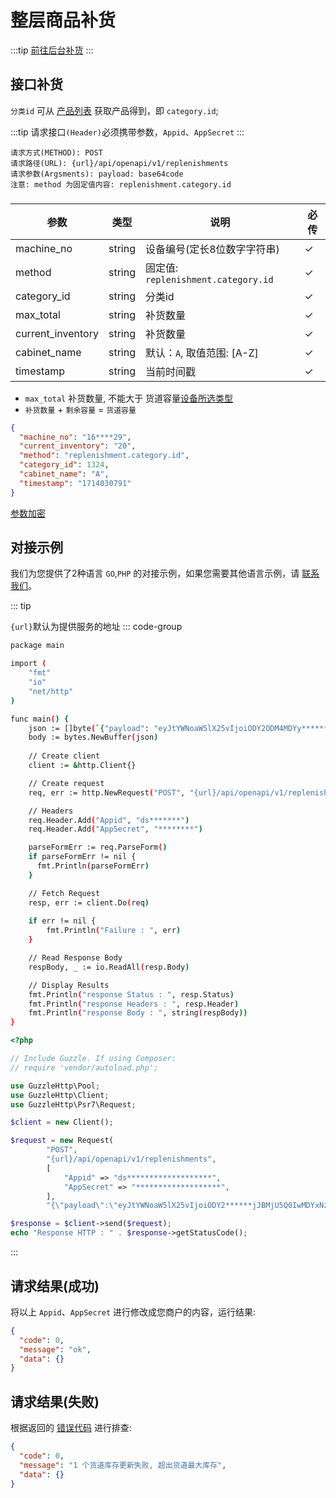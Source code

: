 # 整层商品补货

:::tip
[前往后台补货](https://dash.awish.vip/dashboard/machines/)
:::

## 接口补货

`分类id` 可从 [产品列表](products.md) 获取产品得到，即 `category.id`;

:::tip
请求接口`(Header)`必须携带参数，`Appid`、`AppSecret`
:::

```
请求方式(METHOD): POST
请求路径(URL): {url}/api/openapi/v1/replenishments
请求参数(Argsments): payload: base64code
注意: method 为固定值内容: replenishment.category.id
```

### <Badge type="danger" text="Payload" />

| 参数                | 类型     | 说明                                                                        | 必传 |
|-------------------|--------|---------------------------------------------------------------------------|----|
| machine_no        | string | 设备编号(定长8位数字字符串)                                                           | ✓  |
| method            | string | 固定值: `replenishment.category.id`                                          | ✓  |
| category_id       | string | 分类id                                                                      | ✓  |
| max_total         | string | 补货数量 <Badge type="danger" text="v1.23.0 计划移除，请使用 current_inventory 替换" /> | ✓  |
| current_inventory | string | 补货数量                                                                      | ✓  |
| cabinet_name      | string | 默认：`A`, 取值范围: [A-Z]                                                       | ✓  |
| timestamp         | string | 当前时间戳                                                                     | ✓  |

+ ``max_total`` 补货数量, 不能大于 货道容量[设备所选类型](https://dash.awish.vip/dashboard/machines/model)
+ `补货数量` + `剩余容量` = `货道容量`

```json
{
  "machine_no": "16****29",
  "current_inventory": "20",
  "method": "replenishment.category.id",
  "category_id": 1324,
  "cabinet_name": "A",
  "timestamp": "1714030791"
}
```

[参数加密](signatory.md)

## 对接示例

我们为您提供了2种语言 `GO`,`PHP` 的对接示例，如果您需要其他语言示例，请 [联系我们](../support.md)。

::: tip

`{url}`默认为提供服务的地址
::: code-group

```sh [GO]
package main

import (
	"fmt"
	"io"
	"net/http"
)

func main() {
	json := []byte(`{"payload": "eyJtYWNoaW5lX25vIjoiODY2ODM4MDYy*******YxNzM5QiIsInRpbWVzdGFtcCI6IjE3MTMyNTE3MjYifQ=="}`)
	body := bytes.NewBuffer(json)
	
	// Create client
	client := &http.Client{}

	// Create request
	req, err := http.NewRequest("POST", "{url}/api/openapi/v1/replenishments", body)

	// Headers
	req.Header.Add("Appid", "ds*******")
	req.Header.Add("AppSecret", "********")

	parseFormErr := req.ParseForm()
	if parseFormErr != nil {
	  fmt.Println(parseFormErr)    
	}

	// Fetch Request
	resp, err := client.Do(req)
	
	if err != nil {
		fmt.Println("Failure : ", err)
	}

	// Read Response Body
	respBody, _ := io.ReadAll(resp.Body)

	// Display Results
	fmt.Println("response Status : ", resp.Status)
	fmt.Println("response Headers : ", resp.Header)
	fmt.Println("response Body : ", string(respBody))
}
```

```php [PHP]
<?php

// Include Guzzle. If using Composer:
// require 'vendor/autoload.php';

use GuzzleHttp\Pool;
use GuzzleHttp\Client;
use GuzzleHttp\Psr7\Request;

$client = new Client();

$request = new Request(
        "POST",
        "{url}/api/openapi/v1/replenishments",
        [
            "Appid" => "ds*******************",
            "AppSecret" => "*******************",
        ],
        "{\"payload\":\"eyJtYWNoaW5lX25vIjoiODY2******jJBMjU5Q0IwMDYxNzM5QiIsInRpbWVzdGFtcCI6IjE3MTMyNTE3MjYifQ==\"}");

$response = $client->send($request);
echo "Response HTTP : " . $response->getStatusCode();
```

:::

## 请求结果(成功)

将以上 `Appid`、`AppSecret` 进行修改成您商户的内容，运行结果:

```json
{
  "code": 0,
  "message": "ok",
  "data": {}
}
```

## 请求结果(失败)

根据返回的 [错误代码](../error_code.md) 进行排查:

```json
{
  "code": 0,
  "message": "1 个货道库存更新失败, 超出货道最大库存",
  "data": {}
}
```